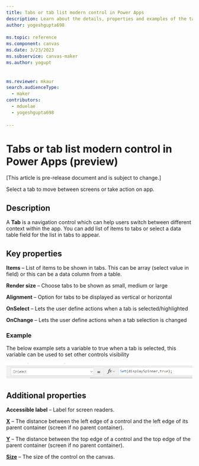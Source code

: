 ```yaml
---
title: Tabs or tab list modern control in Power Apps
description: Learn about the details, properties and examples of the tabs or tab list modern control in Power Apps.
author: yogeshgupta698

ms.topic: reference
ms.component: canvas
ms.date: 3/23/2023
ms.subservice: canvas-maker
ms.author: yogupt


ms.reviewer: mkaur
search.audienceType: 
  - maker
contributors:
  - mduelae
  - yogeshgupta698
  
---
```

# Tabs or tab list modern control in Power Apps (preview)

[This article is pre-release document and is subject to change.]

Select a tab to move between screens or take action on app.

## Description
A **Tab** is a navigation control which can help users switch between different context within the app. You can add list of items to tabs or select a data table field for the list in tabs to appear.

## Key properties

**Items** – List of items to be shown in tabs. This can be array (select value in field) or this can be a data column from a table.

**Render size** – Choose tabs to be shown as small, medium or large

**Alignment** – Option for tabs to be displayed as vertical or horizontal

**OnSelect** – Lets the user define actions when a tab is selected/highlighted

**OnChange** – Lets the user define actions when a tab selection is changed

### Example
The below example sets a variable to true when a tab is selected, this variable can be used to set other controls visibility

 ![Tabs on Select event](../../media/moderncontrol-tabs/onSelectTabs.png) 

## Additional properties
**Accessible label** – Label for screen readers.

**[X](../properties-size-location.md)** – The distance between the left edge of a control and the left edge of its parent container (screen if no parent container).

**[Y](../properties-size-location.md)** – The distance between the top edge of a control and the top edge of the parent container (screen if no parent container).

**[Size](../properties-text.md)** – The size of the control on the canvas.





